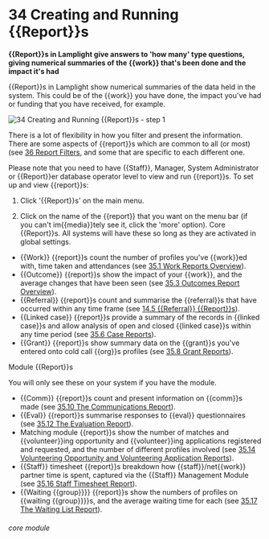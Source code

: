 # 34 Creating and Running {{Report}}s

**{{Report}}s in Lamplight give answers to &#039;how many&#039; type questions, giving numerical summaries of the {{work}} that&#039;s been done and the impact it&#039;s had**

{{Report}}s in Lamplight show numerical summaries of the data held in the system. This could be of the {{work}} you have done, the impact you&#039;ve had or funding that you have received, for example.

![34 Creating and Running {{Report}}s - step 1](34_Creating_and_Running_Reports_im_1.png)

There is a lot of flexibility in how you filter and present the information. There are some aspects of {{report}}s which are common to all (or most) (see [36 Report Filters](/help/index/p/36), and some that are specific to each different one.

Please note that you need to have {{Staff}}, Manager, System Administrator or {{Report}}er database operator level to view and run {{report}}s.
To set up and view {{report}}s:

1. Click &#039;{{Report}}s&#039; on the main menu.
  
2. Click on the name of the {{report}} that you want on the menu bar (if you can&#039;t im{{media}}tely see it, click the &#039;more&#039; option).
Core {{Report}}s. All systems will have these so long as they are activated in global settings.
- {{Work}} {{report}}s count the number of profiles you&#039;ve {{work}}ed with, time taken and attendances (see [35.1 Work Reports Overview](/help/index/p/35.1)).
- {{Outcome}} {{report}}s show the impact of your {{work}}, and the average changes that have been seen (see [35.3 Outcomes Report Overview](/help/index/p/35.3)).
- {{Referral}} {{report}}s count and summarise the {{referral}}s that have occurred within any time frame (see [14.5 {{Referral}} {{Report}}s](https://lamplight.online/en/help/index/14.5)).
- {{Linked case}} {{report}}s provide a summary of the records in {{linked case}}s and allow analysis of open and closed {{linked case}}s within any time period (see [35.6 Case Reports](/help/index/p/35.6)).
- {{Grant}} {{report}}s show summary data on the {{grant}}s you&#039;ve entered onto cold call {{org}}s profiles (see [35.8 Grant Reports](/help/index/p/35.8)).

Module {{Report}}s

You will only see these on your system if you have the module.
- {{Comm}} {{report}}s count and present information on {{comm}}s made (see [35.10 The Communications Report](/help/index/p/35.1)).
- {{Eval}} {{report}}s summarise responses to {{eval}} questionnaires (see [35.12 The Evaluation Report](/help/index/p/35.12)).
- Matching module {{report}}s show the number of matches and {{volunteer}}ing opportunity and {{volunteer}}ing applications registered and requested, and the number of different profiles involved (see [35.14 Volunteering Opportunity and Volunteering Application Reports](/help/index/p/35.14)).
- {{Staff}} timesheet {{report}}s breakdown how {{staff}}/net{{work}} partner time is spent, captured via the {{Staff}} Management Module (see [35.16  Staff Timesheet Report](/help/index/p/35.16)).
- {{Waiting {{group}}}} {{report}}s show the numbers of profiles on {{waiting {{group}}}}s, and the average waiting time for each (see [35.17 The Waiting List Report](/help/index/p/35.17)).


###### core module
